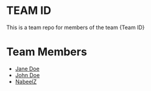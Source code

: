 # TEAM ID
This is a team repo for members of the team {Team ID}

# Team Members
* [Jane Doe](members/janeDoe.md)
* [John Doe](members/johnDoe.md)
* [NabeelZ](members/NabeelZ.md)

